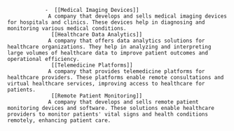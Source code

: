 				-  [[Medical Imaging Devices]]
				 A company that develops and sells medical imaging devices for hospitals and clinics. These devices help in diagnosing and monitoring various medical conditions.
				  [[Healthcare Data Analytics]]
				 A company that offers data analytics solutions for healthcare organizations. They help in analyzing and interpreting large volumes of healthcare data to improve patient outcomes and operational efficiency.
				  [[Telemedicine Platforms]]
				 A company that provides telemedicine platforms for healthcare providers. These platforms enable remote consultations and virtual healthcare services, improving access to healthcare for patients.
				  [[Remote Patient Monitoring]]
				 A company that develops and sells remote patient monitoring devices and software. These solutions enable healthcare providers to monitor patients' vital signs and health conditions remotely, enhancing patient care.



